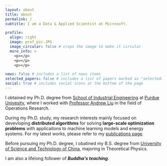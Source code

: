 ```yaml
---
layout: about
title: about
permalink: /
subtitle: I am a Data & Applied Scientist at Microsoft. 

profile:
  align: right
  image: prof_pic.JPG
  image_circular: false # crops the image to make it circular
  more_info: >
    <p></p>
    <p></p>
    <p></p>

news: false # includes a list of news items
selected_papers: false # includes a list of papers marked as "selected={true}"
social: true # includes social icons at the bottom of the page
---
```


I obtained my Ph.D. degree from [School of Industrial Engineering](http://engineering.purdue.edu/IE) at [Purdue Univesity](http://www.purdue.edu), where I worked with [Professor Andrew Liu](https://engineering.purdue.edu/Intel2Grid/about) in the field of Operations Research.

During my Ph.D. study, my research interests mainly focused on devevloping **distributed algorithms** for solving **large-scale optimization problems** with applicaitons to machine learning models and energy systems. For my latest works, please refer to my [publications page](https://bigruntheory.github.io/publications/).

Before pursuing my Ph.D. degree, I obatined my B.S. degree from [University of Science and Technology of China](http://en.ustc.edu.cn/), majoring in Theoretical Physics.

I am also a lifelong follower of ***Buddha's teaching***.
